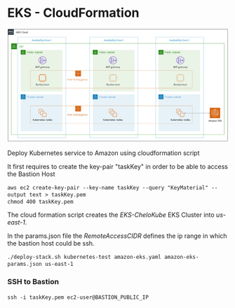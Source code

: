 # EKS - CloudFormation
![Infrastructure](infra.png)

Deploy Kubernetes service to Amazon using cloudformation script

It first requires to create the key-pair "taskKey" in order to be able to access the Bastion Host
```shell script
aws ec2 create-key-pair --key-name taskKey --query "KeyMaterial" --output text > taskKey.pem
chmod 400 taskKey.pem 
```
The cloud formation script creates the *EKS-CheloKube* EKS Cluster into *us-east-1*.

In the params.json file the *RemoteAccessCIDR* defines the ip range in which the bastion host could be ssh. 

```shell script
./deploy-stack.sh kubernetes-test amazon-eks.yaml amazon-eks-params.json us-east-1
```

### SSH to Bastion
```shell script
ssh -i taskKey.pem ec2-user@BASTION_PUBLIC_IP
```

